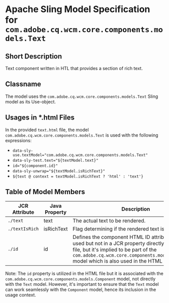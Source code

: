 <!-- AIGenVersion(ee6d9930ad, generalsystemmessage.prompt-1.0, generateModelAttributeList.md-1.2, README.md-7c5fdf2c99, text.html-f02476e7ef) -->

# Apache Sling Model Specification for `com.adobe.cq.wcm.core.components.models.Text`

## Short Description
Text component written in HTL that provides a section of rich text.

## Classname
The model uses the `com.adobe.cq.wcm.core.components.models.Text` Sling model as its Use-object.

## Usages in *.html Files
In the provided `text.html` file, the model `com.adobe.cq.wcm.core.components.models.Text` is used with the following expressions:
- `data-sly-use.textModel="com.adobe.cq.wcm.core.components.models.Text"`
- `data-sly-test.text="${textModel.text}"`
- `id="${component.id}"`
- `data-sly-unwrap="${textModel.isRichText}"`
- `${text @ context = textModel.isRichText ? 'html' : 'text'}`

## Table of Model Members

| JCR Attribute | Java Property | Description                                                                 |
|---------------|---------------|-----------------------------------------------------------------------------|
| `./text`      | text          | The actual text to be rendered.                                             |
| `./textIsRich`| isRichText    | Flag determining if the rendered text is rich or not.                       |
| `./id`        | id            | Defines the component HTML ID attribute. This is used but not in a JCR property directly in the HTML file, but it's implied to be part of the `com.adobe.cq.wcm.core.components.models.Component` model which is also used in the HTML file. |

Note: The `id` property is utilized in the HTML file but it is associated with the `com.adobe.cq.wcm.core.components.models.Component` model, not directly with the `Text` model. However, it's important to ensure that the `Text` model can work seamlessly with the `Component` model, hence its inclusion in the usage context.